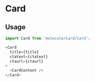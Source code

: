 # Card

## Usage

```js
import Card from 'molecule/Card/Card';

<Card
  title={title}
  ctatext={ctatext}
  ctaurl={ctaurl}
>
  <CardContent />
</Card>
```
